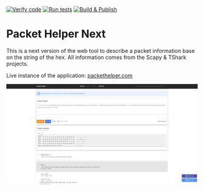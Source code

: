 [![Verify code](https://github.com/PacketHelper/packet-helper-next/actions/workflows/verify_code.yml/badge.svg)](https://github.com/PacketHelper/packet-helper-next/actions/workflows/verify_code.yml)
[![Run tests](https://github.com/PacketHelper/packet-helper-next/actions/workflows/djangotest.yml/badge.svg)](https://github.com/PacketHelper/packet-helper-next/actions/workflows/djangotest.yml)
[![Build & Publish](https://github.com/PacketHelper/packet-helper-next/actions/workflows/ci.yml/badge.svg)](https://github.com/PacketHelper/packet-helper-next/actions/workflows/ci.yml)

# Packet Helper Next
This is a next version of the web tool to describe a packet information base on the string of the hex.
All information comes from the Scapy & TShark projects. 

Live instance of the application: [packethelper.com](http://packethelper.com)


![Packet Helper v0.1](github_docs/packethelper.png "Packet Helper")